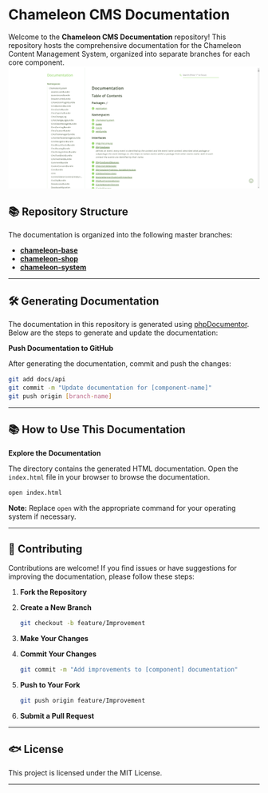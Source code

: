 # Chameleon CMS Documentation

Welcome to the **Chameleon CMS Documentation** repository! This repository hosts the comprehensive documentation for the Chameleon Content Management System, organized into separate branches for each core component.
![img.png](img.png)

## 📚 Repository Structure

The documentation is organized into the following master branches:

- **[chameleon-base](https://github.com/chameleon-system/chameleon-base)**
- **[chameleon-shop](https://github.com/chameleon-system/chameleon-shop)**
- **[chameleon-system](https://github.com/chameleon-system/chameleon-system)**
---

## 🛠️ Generating Documentation

The documentation in this repository is generated using [phpDocumentor](https://www.phpdoc.org/). Below are the steps to generate and update the documentation:
 

**Push Documentation to GitHub**

   After generating the documentation, commit and push the changes:

   ```bash
   git add docs/api
   git commit -m "Update documentation for [component-name]"
   git push origin [branch-name]
   ```

---

## 📚 How to Use This Documentation

**Explore the Documentation**

   The directory contains the generated HTML documentation. Open the `index.html` file in your browser to browse the documentation.

   ```bash
   open index.html
   ```

   **Note:** Replace `open` with the appropriate command for your operating system if necessary.

---

## 🚀 Contributing

Contributions are welcome! If you find issues or have suggestions for improving the documentation, please follow these steps:

1. **Fork the Repository**

2. **Create a New Branch**

   ```bash
   git checkout -b feature/Improvement
   ```

3. **Make Your Changes**

4. **Commit Your Changes**

   ```bash
   git commit -m "Add improvements to [component] documentation"
   ```

5. **Push to Your Fork**

   ```bash
   git push origin feature/Improvement
   ```

6. **Submit a Pull Request**

---

## 🐟 License

This project is licensed under the MIT License.

---

